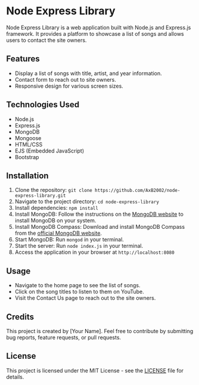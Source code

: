 # Node Express Library

Node Express Library is a web application built with Node.js and Express.js framework. It provides a platform to showcase a list of songs and allows users to contact the site owners.

## Features

- Display a list of songs with title, artist, and year information.
- Contact form to reach out to site owners.
- Responsive design for various screen sizes.

## Technologies Used

- Node.js
- Express.js
- MongoDB
- Mongoose
- HTML/CSS
- EJS (Embedded JavaScript)
- Bootstrap

## Installation

1. Clone the repository: `git clone https://github.com/AxB2002/node-express-library.git`
2. Navigate to the project directory: `cd node-express-library`
3. Install dependencies: `npm install`
4. Install MongoDB: Follow the instructions on the [MongoDB website](https://docs.mongodb.com/manual/installation/) to install MongoDB on your system.
5. Install MongoDB Compass: Download and install MongoDB Compass from the [official MongoDB website](https://www.mongodb.com/products/compass).
6. Start MongoDB: Run `mongod` in your terminal.
7. Start the server: Run `node index.js` in your terminal.
8. Access the application in your browser at `http://localhost:8080`

## Usage

- Navigate to the home page to see the list of songs.
- Click on the song titles to listen to them on YouTube.
- Visit the Contact Us page to reach out to the site owners.

## Credits

This project is created by [Your Name]. Feel free to contribute by submitting bug reports, feature requests, or pull requests.

## License

This project is licensed under the MIT License - see the [LICENSE](LICENSE) file for details.
